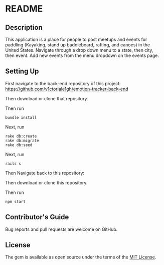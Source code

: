 # README

## Description

This application is a place for people to post meetups and events for paddling (Kayaking, stand up baddleboard, rafting, and canoes) in the United States.  Navigate through a drop down menu to a state, then city, then event.  Add new events from the menu dropdown on the events page.

## Setting Up
First navigate to the back-end repository of this project: https://github.com/v1ctoriale1gh/emotion-tracker-back-end

Then download or clone that repository.

Then run
```
bundle install
```
Next, run
```
rake db:create
rake db:migrate
rake db:seed
```

Next, run
```
rails s
```

Then Navigate back to this repository:

Then download or clone this repository.

Then run 
```
npm start
```

## Contributor's Guide

Bug reports and pull requests are welcome on GitHub.

## License

The gem is available as open source under the terms of the [MIT License](https://opensource.org/licenses/MIT).

